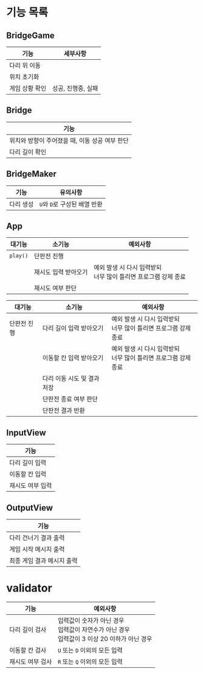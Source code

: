# 기능 목록

## BridgeGame
| 기능 | 세부사항 |
|-|-|
| 다리 위 이동 ||
| 위치 초기화 ||
| 게임 상황 확인 | 성공, 진행중, 실패 |

## Bridge
| 기능 |
|-|
| 위치와 방향이 주어졌을 때, 이동 성공 여부 판단 |
| 다리 길이 확인 |

## BridgeMaker
| 기능 | 유의사항 |
|-|-|
| 다리 생성 | `U`와 `D`로 구성된 배열 반환 |

## App
| 대기능 | 소기능 | 예외사항 |
|-|-|-|
| `play()` | 단판전 진행 |
|| 재시도 입력 받아오기 | 예외 발생 시 다시 입력받되<br/>너무 많이 틀리면 프로그램 강제 종료 |
|| 재시도 여부 판단 |

| 대기능 | 소기능 | 예외사항 |
|-|-|-|
| 단판전 진행 | 다리 길이 입력 받아오기 | 예외 발생 시 다시 입력받되<br/>너무 많이 틀리면 프로그램 강제 종료 |
|| 이동할 칸 입력 받아오기 | 예외 발생 시 다시 입력받되<br/>너무 많이 틀리면 프로그램 강제 종료 |
|| 다리 이동 시도 및 결과 저장 |
|| 단판전 종료 여부 판단 |
|| 단판전 결과 반환 |

## InputView
| 기능 |
|-|
| 다리 길이 입력 |
| 이동할 칸 입력 |
| 재시도 여부 입력 |

## OutputView
| 기능 |
|-|
| 다리 건너기 결과 출력 |
| 게임 시작 메시지 출력 |
| 최종 게임 결과 메시지 출력 |

# validator
| 기능 | 예외사항 |
|-|-|
| 다리 길이 검사 | 입력값이 숫자가 아닌 경우 <br/> 입력값이 자연수가 아닌 경우 <br/> 입력값이 3 이상 20 이하가 아닌 경우 |
| 이동할 칸 검사 | `U` 또는 `D` 이외의 모든 입력 |
| 재시도 여부 검사 | `R` 또는 `Q` 이외의 모든 입력 |